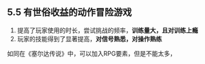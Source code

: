 ## 5.5 有世俗收益的动作冒险游戏

1. 提高了玩家使用的时长，尝试挑战的频率，**训练量大，且对训练上瘾**
1. 玩家的技能得到了显著提高，**对信号熟悉，对操作熟练**


如同在《塞尔达传说》中，可以加入RPG要素，但是不能太多，
